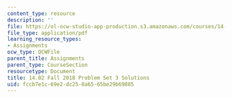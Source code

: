 ```yaml
---
content_type: resource
description: ''
file: https://ol-ocw-studio-app-production.s3.amazonaws.com/courses/14-01-principles-of-microeconomics-fall-2018/fccb7e1c69e2dc258a6565be29b69885_MIT14_01F18_pset3sol.pdf
file_type: application/pdf
learning_resource_types:
- Assignments
ocw_type: OCWFile
parent_title: Assignments
parent_type: CourseSection
resourcetype: Document
title: 14.02 Fall 2018 Problem Set 3 Solutions
uid: fccb7e1c-69e2-dc25-8a65-65be29b69885
---
```

